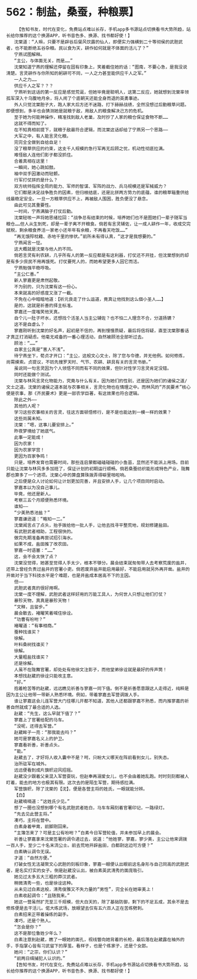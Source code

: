 # 562：制盐，桑蚕，种粮票】
        【告知书友，时代在变化，免费站点难以长存，手机app多书源站点切换看书大势所趋，站长给你推荐的这个换源APP，听书音色多、换源、找书都好使！】
       沈棠道：“人嘛，只要不是辟谷后餐风饮露的仙人，即便实力强横到二十等彻侯的武胆武者，也不能断绝五谷杂粮。民以食为天，耕作如何就是不体面的活儿了？”
       宁燕试图解释。
       “主公，与体面无关，而是……”
       沈棠知道宁燕的理解还停留在固有印象上，笑着截住她的话：“图南，不要心急，是我没说清楚。言灵耕作与你所知的躬耕可不同，一人之力甚至能供应千人之军。”
       一人之力……
       供应千人之军？？？
       宁燕听到这话的第一反应是感觉荒诞，但她毕竟是聪明人，这第二反应，她就想到沈棠率领孤军深入十乌腹地月余，将人闹了个底朝天还能全身而退的英勇事迹。
       外人只觉沈棠胆子大，跑人家大后方还不迷路，打下赫赫战绩，全然没想过后勤粮草问题。即便想到，多半也会猜测她是就粮于敌，用敌人的粮食解决己方的危机。
       至于她为何能神操作，精准找到敌人老巢，及时抄了人家的粮仓保证食物不断……
       这就不得而知了。
       在不知真相前提下，就粮于敌最符合逻辑，而沈棠这话却给了宁燕另一个思路——
       大军之中，有人能言灵化粮。
       完完全全做到自给自足！
       没了粮草供应的约束，这支千人规模的急行军再无后顾之忧，机动性彻底拉满。
       难怪敌人连他们影子都没抓住。
       合着真相在这里！
       一瞬间，她心跳如鼓。
       袖中双手因激动而轻颤。
       行军打仗拼的是什么？
       双方统帅指挥全局的能力、军师的智谋、军阵的战力、兵马规模还是军械威力？
       它们都是决定战争胜负的因素，但归根结底，还是比拼两方势力的底蕴，谁的粮草辎重供给线最稳定安全。一旦一方粮草供应不上，再被敌人围困，胜负便没了悬念。
       由此可见其重要性。
       一时间，宁燕满脑子打仗后勤。
       沈棠轻咳一声将她思绪拉回：“战争总有结束的时候，培养她们也不是图她们一辈子随军当粮仓……但人从生到死，却是一辈子离不开粮食。倘若有言灵辅佐，让一成人耕作一年，收成交完赋税，剩余粮食养活一家老小还年年有余粮，不再看天吃饭……”
       “再无饿殍枕藉、赤地千里的惨状。”前所未有得认真，“这才是我想要的。”
       宁燕闻言一怔。
       这大概就是沈棠与他人的不同。
       倘若言灵有利农耕，几乎所有人的第一反应都是有这利器，打仗还不开挂，但沈棠想到的却是有多少庶民不用再饿死。打仗要死人的，而她希望更多人因它而活。
       宁燕勉强平稳呼吸。
       “主公仁善。”
       新人寥嘉更是肃然起敬。
       不为别的，只为沈棠有这一份心。
       本来就高的好感度又涨了一截。
       不免在心中暗暗地道：【祈元良走了什么运道，竟真让他找到这么個小圣人……】
       是的，这就是祈善的择主标准。
       寥嘉还一度嗤笑他天真。
       自个儿一肚子坏水，还想找个活圣人当主公辅佐？也不怕二人理念不合，分道扬镳？
       这不是自虐么？
       寥嘉刚听到沈棠的好名声，起初是不信的，再到慢慢质疑，最后将信将疑，直至沈棠那番话才真正打消疑虑。他毫无戒备的一番心理活动，自然被顾池全部听过去。
       顾池：“……”
       自家主公真是“害人不浅”。
       待宁燕坐下，荀贞才开口：“主公，这般文心文士，除了您与令德，并无他例。如何修炼，尚需摸索。贞提议，不妨先搜罗天时、气节、农耕、耕具有关的言灵书册。”
       虽说同一句言灵因为个人领悟不同而有不同的效果，但针对性学习言灵肯定没错。
       同时还能做个测试。
       沈棠与林风言灵化物能力，究竟与什么有关。因为她们的性别，还是因为她们的诸侯之道/文士之道。沈棠的诸侯之道本就与农事相关，言灵化物也在情理之中。而林风的“齐民要术”核心便是农事，那《齐民要术》更是一部农学巨著，有这效果也符合逻辑。
       除此之外——
       其他的人呢？
       学习这些农事相关的言灵，往这方面顿悟修行，是不是也能达到一模一样的效果？
       这些尚属未知。
       沈棠：“嗯，这事儿要安排上。”
       昨夜梦境给了她底气。
       此事一定能成！
       因为农家！
       因为农家学宫！
       更因为百家争鸣！
       只是，培养发育也需要时间，那些连启蒙都磕磕碰碰的小鱼苗，显然还不能派上用场。目前只能让沈棠与林风多多加班了，保证计划的初期运行顺畅。倘若桑蚕纺织能形成特色产业，陇舞郡也算多了一个进项。沈棠心中的算盘算珠拨弄得噼里啪啦响。
       之后便是众人讨论如何让计划更加完善，并且安排人手，让几个项目同时启动。
       寥嘉本以为没自己事儿。
       毕竟，他还是新人。
       考察三五个月顺便熟悉环境。
       谁知——
       “少美熟悉池盐？”
       寥嘉谦逊道：“略知一二。”
       沈棠闻言点了点头，抬手拨给他一批人手，让他去找寻平整荒地，规划修建盐田。
       有武胆武者相助，工程很快的。
       做完先期准备再尝试招引海水。
       如果不成，盐田推了改农田。
       寥嘉一时语塞：“……”
       这，会不会太快了点？
       沈棠没觉得，她甚至觉得人手太少，根本不够分。晨会结束就匆匆带人去考察荒废的盐井，还带上曾经负责过盐井的官署小吏。倘若废弃盐井能启用最好，不能启用就另外再开凿。盐井的开凿对于当下科技水平是个难题，也是井盐成本居高不下的主因。
       但——
       武胆武者真的很好用啊。
       沈棠一度不理解，武胆武者这样好用的万能工具人，为何世人只想让他们打仗？
       暴殄天物，真真是暴殄天物！
       “文释，且留步。”
       晨会散去，褚曜笑着喊住徐诠。
       “功曹有吩咐？”
       褚曜道：“有事相商。”
       蚕种找谁买？
       徐解。
       叶料桑树找谁买？
       徐解。
       大量粗盐找谁买？
       还是徐解。
       人虽不在陇舞官署，却处处有他徐文注影子，而他堂弟徐诠就是最好的传声筒！
       本想找赵葳的徐诠只能改主意。
       “好。”
       抱着枪苦等的赵葳，远远瞧见祈善与寥嘉一同下值。倒不是祈善愿意跟这人走得近，纯粹是因为主公让他带一带新人熟悉环境。例如，带着寥嘉去军营调拨人手。
       谁让寥嘉这会儿连军营大门往哪儿开都不知道，其他人还都跟寥嘉不熟悉，而内推寥嘉的祈善自然就成了最合适的人选。
       赵葳：“先生，这么早就下值了？”
       寥嘉上了官署给配的马车。
       “没呢，还得去军营。”
       赵葳眸子一亮：“那我能去吗？”
       她可是寥嘉名义上的护卫。
       寥嘉看祈善，祈善点头。
       “能。”
       赵葳去了，才好将人收入囊中不是？呵，只盼大义哪天在阵前看到女儿，别失态。
       治所驻军在城外。
       远远便看到成片旗帜迎风招摇。
       赵葳没少跟着父亲混入军营耍玩，但赵奉再溺爱女儿，也不会由着她乱跑。时时刻刻都被人盯着，能去的地方也极其有限。这次去的是陌生军营，期待感拉满。
       军营旗帜，除了沈棠的【沈】，便是各营主将的姓氏，一眼就能分辨。
       【白】
       赵葳喃喃道：“这姓氏少见。”
       想了一圈也没想到哪个有名武胆武者姓白，马车车厢刻着官署印记，一路绿灯。
       “先去见此营主将。”
       凑巧，主将在营中。
       白素身着甲胄，前脚刚回来。
       “主簿怎来了？可是主公有吩咐？”白素今日军营轮值，并未参加早上的晨会。
       祈善让寥嘉拿来沈棠签署的调令递过去，说道：“他姓寥，寥嘉，寥少美，主公让他来调拨一百人手，至少二十名末流公士。前去荒地开辟盐田，白都尉这边可方便？”
       白素确认调令无误。
       才道：“自然方便。”
       打破女性无法凝聚文心武胆的刻板印象，寥嘉一眼便认出眼前这名身形与自己同高的武胆武者，是名实打实的女子。倒是赵葳没认出，被白素英武清秀的面庞吸引。
       她见过太多五大三粗的莽汉武者。
       稍微清秀一些，也是徐诠这种。
       从未见过白素这般，清秀俊雅又不失力量的“男性”，完全长在她审美上！
       白素收起调令：“且随我来。”
       她这一营虽然扩充至三千规模，但大白天的，除了基础防御，剩下的不足五成，其余不是去修炼便是去干活儿。偌大练武场，放眼望去仅有五六百人正在苦练劈刺。
       白素招来正带着操练的副手。
       凑巧，还是个熟人。
       “怎会是你？”
       这不是那位鲁姓少年么？
       白素注意到赵葳，瞧了一眼她的面孔，视线瞥向她背着的长枪，最后落在赵葳露在袖外的手，手指掌心皆有习武留下的厚茧。看样子，也是个练家子，还是个女郎。
       她问：“之宗，你们认识？”
       “前两日缉捕犯人认识的。”
       【告知书友，时代在变化，免费站点难以长存，手机app多书源站点切换看书大势所趋，站长给你推荐的这个换源APP，听书音色多、换源、找书都好使！】